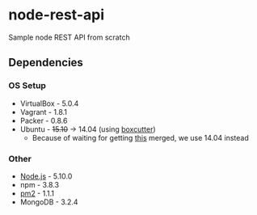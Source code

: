 # node-rest-api
Sample node REST API from scratch

## Dependencies
### OS Setup
- VirtualBox - 5.0.4
- Vagrant - 1.8.1
- Packer - 0.8.6
- Ubuntu - ~~15.10~~ -> 14.04 (using [boxcutter](https://github.com/tak-msk/ubuntu))
  - Because of waiting for getting [this](https://github.com/mitchellh/vagrant/pull/6724) merged, we use 14.04 instead

### Other
- [Node.js](https://github.com/nodesource/distributions#deb) - 5.10.0
- npm - 3.8.3
- [pm2](https://github.com/Unitech/pm2) - 1.1.1
- MongoDB - 3.2.4